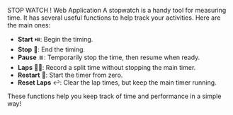 STOP WATCH ! Web Application
A stopwatch is a handy tool for measuring time. It has several useful functions to help track your activities. Here are the main ones:

- **Start** ⏯️: Begin the timing.
- **Stop** 🛑: End the timing.
- **Pause** ⏸️: Temporarily stop the time, then resume when ready.
- **Laps** 🏃‍♀️: Record a split time without stopping the main timer.
- **Restart** 🔄: Start the timer from zero.
- **Reset Laps** ↩️: Clear the lap times, but keep the main timer running.

These functions help you keep track of time and performance in a simple way!
